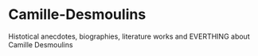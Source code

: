 # Camille-Desmoulins
Histotical anecdotes, biographies, literature works and EVERTHING about Camille Desmoulins 
